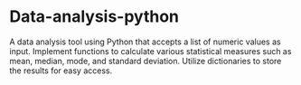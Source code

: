 # Data-analysis-python
A data analysis tool using Python that accepts a list of numeric values as input. Implement functions to calculate various statistical measures such as mean, median, mode, and standard deviation. Utilize dictionaries to store the results for easy access.
